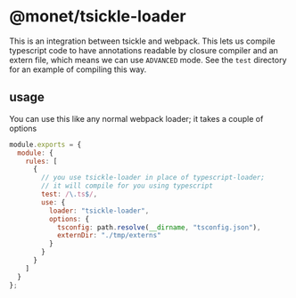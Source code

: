 # @monet/tsickle-loader

This is an integration between tsickle and webpack. This lets us compile typescript code
to have annotations readable by closure compiler and an extern file, which means we can use `ADVANCED` mode. See the `test` directory for an example of compiling this way.

## usage

You can use this like any normal webpack loader; it takes a couple of options

```javascript
module.exports = {
  module: {
    rules: [
      {
        // you use tsickle-loader in place of typescript-loader;
        // it will compile for you using typescript
        test: /\.ts$/,
        use: {
          loader: "tsickle-loader",
          options: {
            tsconfig: path.resolve(__dirname, "tsconfig.json"),
            externDir: "./tmp/externs"
          }
        }
      }
    ]
  }
};
```
